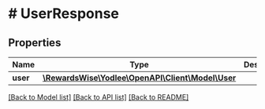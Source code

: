 # # UserResponse

## Properties

Name | Type | Description | Notes
------------ | ------------- | ------------- | -------------
**user** | [**\RewardsWise\Yodlee\OpenAPI\Client\Model\User**](User.md) |  | [optional]

[[Back to Model list]](../../README.md#models) [[Back to API list]](../../README.md#endpoints) [[Back to README]](../../README.md)
